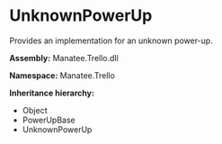 # UnknownPowerUp

Provides an implementation for an unknown power-up.

**Assembly:** Manatee.Trello.dll

**Namespace:** Manatee.Trello

**Inheritance hierarchy:**

- Object
- PowerUpBase
- UnknownPowerUp

